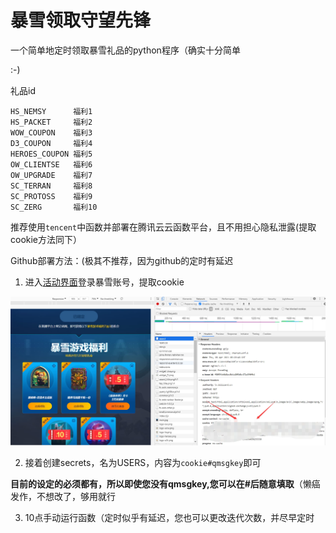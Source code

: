 # 暴雪领取守望先锋
一个简单地定时领取暴雪礼品的python程序（确实十分简单 

:-)

礼品id
```
HS_NEMSY      福利1
HS_PACKET     福利2
WOW_COUPON    福利3
D3_COUPON     福利4
HEROES_COUPON 福利5
OW_CLIENTSE   福利6
OW_UPGRADE    福利7
SC_TERRAN     福利8
SC_PROTOSS    福利9
SC_ZERG       福利10
```
推荐使用``tencent``中函数并部署在腾讯云云函数平台，且不用担心隐私泄露(提取cookie方法同下）

Github部署方法：(极其不推荐，因为github的定时有延迟
1. 进入[活动界面](https://tv.blizzard.cn/award)登录暴雪账号，提取cookie

![cookie](/img/cookie.jpg)

2. 接着创建secrets，名为USERS，内容为``cookie#qmsgkey``即可

**目前的设定的必须都有，所以即使您没有qmsgkey,您可以在#后随意填取**（懒癌发作，不想改了，够用就行

3. 10点手动运行函数（定时似乎有延迟，您也可以更改迭代次数，并尽早定时

